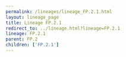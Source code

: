 ```yaml
---
permalink: /lineages/lineage_FP.2.1.html
layout: lineage_page
title: Lineage FP.2.1
redirect_to: ../lineage.html?lineage=FP.2.1
lineage: FP.2.1
parent: FP.2
children: ['FP.2.1']
---
```

